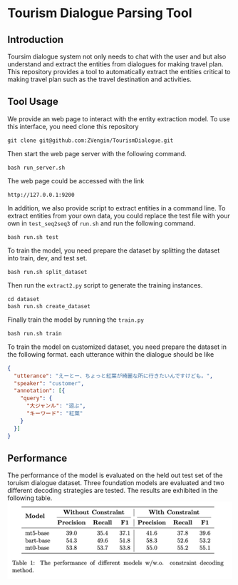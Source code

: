 # Tourism Dialogue Parsing Tool

## Introduction
Toursim dialogue system not only needs to chat 
with the user and but also understand and extract 
the entities from dialogues for making travel 
plan.
This repository provides a tool to 
automatically extract the entities critical to 
making travel plan such as the travel 
destination and activities.


## Tool Usage
We provide an web page to interact with the 
entity extraction model. 
To use this interface, you need clone this 
repository
```shell
git clone git@github.com:ZVengin/TourismDialogue.git
```
Then start the web page server with the 
following command.
```shell
bash run_server.sh
```
The web page could be accessed with the link
```shell
http://127.0.0.1:9200
```

In addition, we also provide script to extract 
entities in a command line. To extract 
entities from your own data, you could replace 
the test file with your own in `test_seq2seq3` of 
`run.sh` and run the following command.
```shell
bash run.sh test
```


To train the model, you 
need prepare the dataset by splitting the 
dataset into train, dev, and test set.
```shell
bash run.sh split_dataset
```
Then run the `extract2.py` script to generate 
the training instances.
```shell
cd dataset
bash run.sh create_dataset
```
Finally train the model by running the `train.py`
```shell
bash run.sh train
```

To train the model on customized dataset,
you need prepare the dataset in the following 
format. each utterance within the dialogue 
should be like
```json
{
  "utterance": "えーとー、ちょっと紅葉が綺麗な所に行きたいんですけども。",
  "speaker": "customer",
  "annotation": [{
    "query": {
      "大ジャンル": "遊ぶ",
      "キーワード": "紅葉"
    }
  }]
}
```

## Performance
The performance of the model is evaluated on the 
held out test set of the toruism dialogue 
dataset. Three foundation models are evaluated 
and two different decoding strategies are tested.
The results are exhibited in the following 
table.
![img.png](img.png)
##